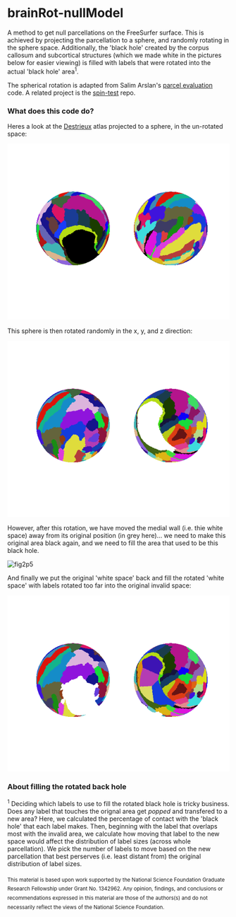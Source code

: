 brainRot-nullModel
==============================

A method to get null parcellations on the FreeSurfer surface. This is achieved by projecting the parcellation to a sphere, and randomly rotating in the sphere space. Additionally, the 'black hole' created by the corpus callosum and subcortical structures (which we made white in the pictures below for easier viewing) is filled with labels that were rotated into the actual 'black hole' area<sup>1</sup>. 

The spherical rotation is adapted from Salim Arslan's [parcel evaluation](https://github.com/sarslancs/parcellation-survey-eval) code. A related project is the [spin-test](https://github.com/spin-test/spin-test) repo. 

### What does this code do?

Heres a look at the [Destrieux](https://surfer.nmr.mgh.harvard.edu/fswiki/CorticalParcellation) atlas projected to a sphere, in the un-rotated space:

![fig1](./data/before_rotation.png)

This sphere is then rotated randomly in the x, y, and z direction:

![fig2](./data/brainRot_1.png)

However, after this rotation, we have moved the medial wall (i.e. thie white space) away from its original position (in grey here)... we need to make this original area black again, and we need to fill the area that used to be this black hole. 

![fig2p5](./data/brainRot_2p5.png)

And finally we put the original 'white space' back and fill the rotated 'white space' with labels rotated too far into the original invalid space:

![fig3](./data/brainRot_2.png)

### About filling the rotated back hole
<sup>1</sup> Deciding which labels to use to fill the rotated black hole is tricky business. Does any label that touches the orignal area get _popped_ and transfered to a new area? Here, we calculated the percentage of contact with the 'black hole' that each label makes. Then, beginning with the label that overlaps most with the invalid area, we calculate how moving that label to the new space would affect the distribution of label sizes (across whole parcellation). We pick the number of labels to move based on the new parcellation that best perserves (i.e. least distant from) the original distribution of label sizes.

<sub> This material is based upon work supported by the National Science Foundation Graduate Research Fellowship under Grant No. 1342962. Any opinion, findings, and conclusions or recommendations expressed in this material are those of the authors(s) and do not necessarily reflect the views of the National Science Foundation. </sub>

